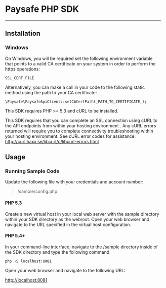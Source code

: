# Paysafe PHP SDK

---

## Installation

### Windows

On Windows, you will be required set the following environment variable that points to a valid CA certificate on your system in order to perform the https operations:

    SSL_CERT_FILE

Alternatively, you can make a call in your code to the following static method using the path to your CA certificate:

    \Paysafe\PaysafeApiClient::setCACertPath(_PATH_TO_CERTIFICATE_);

This SDK requires PHP >= 5.3 and cURL to be installed.

This SDK requires that you can complete an SSL connection using cURL to the API endpoints from within your hosting environment . Any cURL errors returned will require you to complete connectivity troubleshooting within your hosting environment. See cURL error codes for assistance: http://curl.haxx.se/libcurl/c/libcurl-errors.html

## Usage

### Running Sample Code

Update the following file with your credentials and account number:

> /sample/config.php

#### PHP 5.3

Create a new virtual host in your local web server with the sample directory within your SDK directory as the webroot. Open your web browser and navigate to the URL specified in the virtual host configuration.

#### PHP 5.4+

In your command-line interface, navigate to the /sample directory inside of the SDK directory and type the following command:

    php -S localhost:8081
    
Open your web browser and navigate to the following URL: 

[http://localhost:8081](http://localhost:8081)
